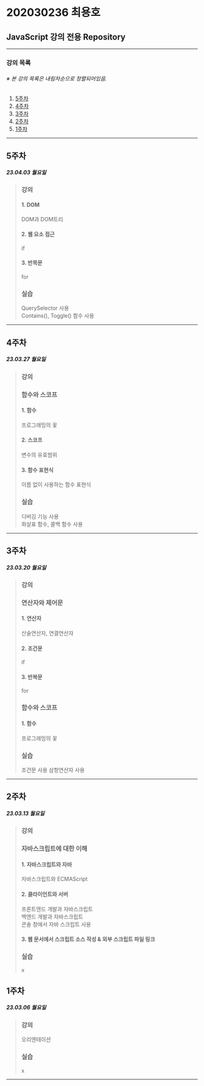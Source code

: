 # 202030236 최용호
## JavaScript 강의 전용 Repository

---

### 강의 목록
###### ※ 본 강의 목록은 *내림차순*으로 정렬되어있음.
1. [5주차](#5주차)
2. [4주차](#4주차)
3. [3주차](#3주차)
4. [2주차](#2주차)
5. [1주차](#1주차)

---

## 5주차
##### 23.04.03 월요일
> ### 강의
> #### 1. DOM
> DOM과 DOM트리
> #### 2. 웹 요소 접근
> if
> #### 3. 반목문
> for
> 
> ### 실습
> QuerySelector 사용  
> Contains(), Toggle() 함수 사용
> 

---

## 4주차
##### 23.03.27 월요일
> ### 강의
> ### 함수와 스코프
> #### 1. 함수
> 프로그래밍의 꽃
> #### 2. 스코프
> 변수의 유효범위
> #### 3. 함수 표현식
> 이름 없이 사용하는 함수 표현식
> 
> ### 실습
> 디버깅 기능 사용  
> 화살표 함수, 콜백 함수 사용
> 

---

## 3주차
##### 23.03.20 월요일
> ### 강의
> ### 연산자와 제어문
> #### 1. 연산자
> 산술연산자, 연결연산자
> #### 2. 조건문
> if
> #### 3. 반복문
> for
> ### 함수와 스코프
> #### 1. 함수
> 프로그래밍의 꽃
>
> ### 실습
> 조건문 사용
> 삼항연산자 사용
>

---

## 2주차
##### 23.03.13 월요일
> ### 강의
> ### 자바스크립트에 대한 이해
> #### 1. 자바스크립트와 자바
> 자바스크립트와 ECMAScript
>
> #### 2. 클라이언트와 서버
> 프론트엔드 개발과 자바스크립트  
> 백엔드 개발과 자바스크립트  
> 콘솔 창에서 자바 스크립트 사용
>
> #### 3. 웹 문서에서 스크립트 소스 작성 & 외부 스크립트 파일 링크
>
>
> ### 실습
> x

## 1주차
##### 23.03.06 월요일
> ### 강의
> 오리엔테이션
>
> ### 실습
> x

---
